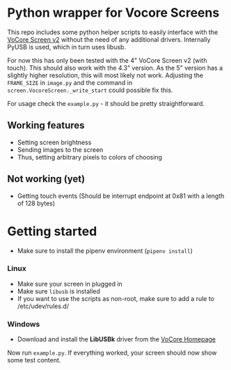 # Python wrapper for Vocore Screens

This repo includes some python helper scripts to easily interface with the [VoCore Screen v2](https://vocore.io/screen.html) without the need of any additional drivers.
Internally PyUSB is used, which in turn uses libusb.

For now this has only been tested with the 4" VoCore Screen v2 (with touch). This should also work with the 4.3" version.
As the 5" version has a slightly higher resolution, this will most likely not work. Adjusting the `FRAME_SIZE` in `image.py` and the command in `screen.VocoreScreen._write_start` could possible fix this.

For usage check the `example.py` - it should be pretty straightforward.


## Working features
* Setting screen brightness
* Sending images to the screen
* Thus, setting arbitrary pixels to colors of choosing

## Not working (yet)
* Getting touch events (Should be interrupt endpoint at 0x81 with a length of 128 bytes)

# Getting started
* Make sure to install the pipenv environment (`pipenv install`)
### Linux
* Make sure your screen in plugged in
* Make sure `libusb` is installed
* If you want to use the scripts as non-root, make sure to add a rule to /etc/udev/rules.d/

### Windows
* Download and install the **LibUSBk** driver from the [VoCore Homepage](https://vocore.io/screen.html)

Now run `example.py`. If everything worked, your screen should now show some test content.